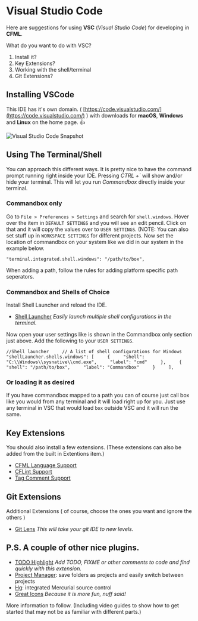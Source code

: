# Visual Studio Code

Here are suggestions for using **VSC** \(_Visual Studio Code_\) for developing in **CFML**.

What do you want to do with VSC?

1. Install it?
2. Key Extensions?
3. Working with the shell/terminal
4. Git Extensions?

## Installing VSCode

This IDE has it's own domain. \( [https://code.visualstudio.com/](https://code.visualstudio.com/) \) with downloads for **macOS**, **Windows** and **Linux** on the home page. :+1:

![Visual Studio Code Snapshot](https://code.visualstudio.com/home/home-screenshot-win-lg.png)

## Using The Terminal/Shell

You can approach this different ways. It is pretty nice to have the command prompt running right inside your IDE. Pressing _CTRL +\`_ will show and/or hide your terminal. This will let you run _Commandbox_ directly inside your terminal.

### Commandbox only

Go to `File > Preferences > Settings` and search for `shell.windows`. Hover over the item in `DEFAULT SETTINGS` and you will see an edit pencil. Click on that and it will copy the values over to `USER SETTINGS`. \(NOTE: You can also set stuff up in `WORKSPACE SETTINGS` for different projects. Now set the location of commandbox on your system like we did in our system in the example below.

`"terminal.integrated.shell.windows": "/path/to/box",`

When adding a path, follow the rules for adding platform specific path seperators.

### Commandbox and Shells of Choice

Install Shell Launcher and reload the IDE.

* [Shell Launcher](https://marketplace.visualstudio.com/items?itemName=Tyriar.shell-launcher) _Easily launch multiple shell configurations in the terminal._

Now open your user settings like is shown in the Commandbox only section just above. Add the following to your `USER SETTINGS`.

`//Shell launcher    
// A list of shell configurations for Windows    
"shellLauncher.shells.windows": [    
{    
"shell": "C:\\Windows\\sysnative\\cmd.exe",    
"label": "cmd"    
},    
{    
"shell": "/path/to/box",    
"label": "Commandbox"    
}    
],`

### Or loading it as desired

If you have commandbox mapped to a path you can of course just call box like you would from any terminal and it will load right up for you. Just use any terminal in VSC that would load `box` outside VSC and it will run the same.

## Key Extensions

You should also install a few extensions. \(These extensions can also be added from the built in Extentions item.\)

* [CFML Language Support](https://marketplace.visualstudio.com/items?itemName=KamasamaK.vscode-cfml)
* [CFLint Support](https://marketplace.visualstudio.com/items?itemName=KamasamaK.vscode-cflint)
* [Tag Comment Support](https://marketplace.visualstudio.com/items?itemName=trst.cfml-comment-tags)

## Git Extensions

Additional Extensions \( of course, choose the ones you want and ignore the others \)

* [Git Lens](https://marketplace.visualstudio.com/items?itemName=eamodio.gitlens) _This will take your git IDE to new levels._

## P.S. A couple of other nice plugins.

* [TODO Highlight](https://marketplace.visualstudio.com/items?itemName=wayou.vscode-todo-highlight) _Add TODO, FIXME or other comments to code and find quickly with this extension._
* [Project Manager](https://marketplace.visualstudio.com/items?itemName=alefragnani.project-manager): save folders as projects and easily switch between projects
* [Hg](https://marketplace.visualstudio.com/items?itemName=mrcrowl.hg): integrated Mercurial source control
* [Great Icons](https://marketplace.visualstudio.com/items?itemName=emmanuelbeziat.vscode-great-icons) _Because it is more fun, nuff said!_

More information to follow. \(Including video guides to show how to get started that may not be as familiar with different parts.\)

